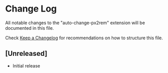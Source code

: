 # Change Log

All notable changes to the "auto-change-px2rem" extension will be documented in this file.

Check [Keep a Changelog](http://keepachangelog.com/) for recommendations on how to structure this file.

## [Unreleased]

- Initial release